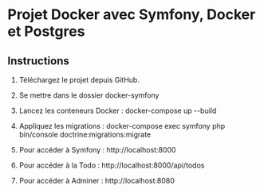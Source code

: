 # Projet Docker avec Symfony, Docker et Postgres

## Instructions

1. Téléchargez le projet depuis GitHub.

2. Se mettre dans le dossier docker-symfony

3. Lancez les conteneurs Docker :
   docker-compose up --build

4. Appliquez les migrations : docker-compose exec symfony php bin/console doctrine:migrations:migrate

5. Pour accéder à Symfony : http://localhost:8000

6. Pour accéder à la Todo : http://localhost:8000/api/todos

7. Pour accéder à Adminer : http://localhost:8080

